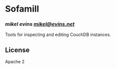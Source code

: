 # Sofamill
### _mikel evins <mikel@evins.net>_

Tools for inspecting and editing CouchDB instances.

## License

Apache 2
